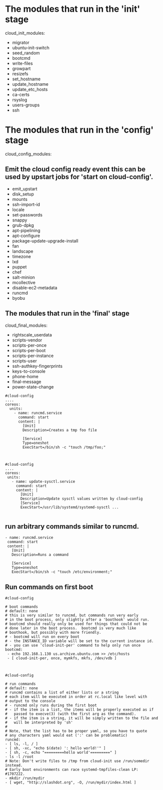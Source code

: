 # The modules that run in the 'init' stage
cloud_init_modules:
 - migrator
 - ubuntu-init-switch
 - seed_random
 - bootcmd
 - write-files
 - growpart
 - resizefs
 - set_hostname
 - update_hostname
 - update_etc_hosts
 - ca-certs
 - rsyslog
 - users-groups
 - ssh
 
# The modules that run in the 'config' stage
cloud_config_modules:
## Emit the cloud config ready event this can be used by upstart jobs for 'start on cloud-config'.
 - emit_upstart
 - disk_setup
 - mounts
 - ssh-import-id
 - locale
 - set-passwords
 - snappy
 - grub-dpkg
 - apt-pipelining
 - apt-configure
 - package-update-upgrade-install
 - fan
 - landscape
 - timezone
 - lxd
 - puppet
 - chef
 - salt-minion
 - mcollective
 - disable-ec2-metadata
 - runcmd
 - byobu

## The modules that run in the 'final' stage
cloud_final_modules:
 - rightscale_userdata
 - scripts-vendor
 - scripts-per-once
 - scripts-per-boot
 - scripts-per-instance
 - scripts-user
 - ssh-authkey-fingerprints
 - keys-to-console
 - phone-home
 - final-message
 - power-state-change
 
``` 
#cloud-config 
....
coreos:
  units:
    - name: runcmd.service
      command: start
      content: |
        [Unit]
        Description=Creates a tmp foo file

        [Service]
        Type=oneshot
        ExecStart=/bin/sh -c "touch /tmp/foo;"
        
        
 ```
 ```
 #cloud-config 
.... 
coreos:
  units:
    - name: update-sysctl.service
      command: start
      content: |
        [Unit]
        Description=Update sysctl values written by cloud-config
        [Service]
        ExecStart=/usr/lib/systemd/systemd-sysctl ...
        
 ```
 ## run arbitrary commands similar to runcmd.
 ```
 - name: runcmd.service
  command: start
  content: |
    [Unit]
    Description=Runs a command

    [Service]
    Type=oneshot
    ExecStart=/bin/sh -c "touch /etc/environment;"
```
## Run commands on first boot

```
#cloud-config

# boot commands
# default: none
# this is very similar to runcmd, but commands run very early
# in the boot process, only slightly after a 'boothook' would run.
# bootcmd should really only be used for things that could not be
# done later in the boot process.  bootcmd is very much like
# boothook, but possibly with more friendly.
# - bootcmd will run on every boot
# - the INSTANCE_ID variable will be set to the current instance id.
# - you can use 'cloud-init-per' command to help only run once
bootcmd:
 - echo 192.168.1.130 us.archive.ubuntu.com >> /etc/hosts
 - [ cloud-init-per, once, mymkfs, mkfs, /dev/vdb ]
 ```
 ```
 

#cloud-config

# run commands
# default: none
# runcmd contains a list of either lists or a string
# each item will be executed in order at rc.local like level with
# output to the console
# - runcmd only runs during the first boot
# - if the item is a list, the items will be properly executed as if
#   passed to execve(3) (with the first arg as the command).
# - if the item is a string, it will be simply written to the file and
#   will be interpreted by 'sh'
#
# Note, that the list has to be proper yaml, so you have to quote
# any characters yaml would eat (':' can be problematic)
runcmd:
 - [ ls, -l, / ]
 - [ sh, -xc, "echo $(date) ': hello world!'" ]
 - [ sh, -c, echo "=========hello world'=========" ]
 - ls -l /root
 # Note: Don't write files to /tmp from cloud-init use /run/somedir instead.
 # Early boot environments can race systemd-tmpfiles-clean LP: #1707222.
 - mkdir /run/mydir
 - [ wget, "http://slashdot.org", -O, /run/mydir/index.html ]
 
